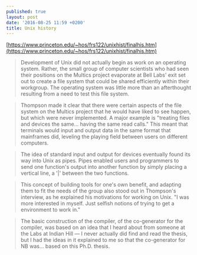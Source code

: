 ```yaml
---
published: true
layout: post
date: '2016-08-25 11:59 +0200'
title: Unix history
---
```

[https://www.princeton.edu/~hos/frs122/unixhist/finalhis.htm](https://www.princeton.edu/~hos/frs122/unixhist/finalhis.htm)

> Development of Unix did not actually begin as work on an operating system. Rather, the small group of computer scientists who had seen their positions on the Multics project evaporate at Bell Labs' exit set out to create a file system that could be shared efficiently within their workgroup. The operating system was little more than an afterthought resulting from a need to test this file system.

> Thompson made it clear that there were certain aspects of the file system on the Multics project that he would have liked to see happen, but which were never implemented. A major example is "treating files and devices the same... having the same read calls." This meant that terminals would input and output data in the same format that mainframes did, leveling the playing field between users on different computers.

> The idea of standard input and output for devices eventually found its way into Unix as pipes. Pipes enabled users and programmers to send one function's output into another function by simply placing a vertical line, a '|' between the two functions.

> This concept of building tools for one's own benefit, and adapting them to fit the needs of the group also stood out in Thompson's interview, as he explained his motivations for working on Unix. "I was more interested in myself. Just selfish notions of trying to get a environment to work in."

> The basic construction of the compiler, of the co-generator for the compiler, was based on an idea that I heard about from someone at the Labs at Indian Hill — I never actually did find and read the thesis, but I had the ideas in it explained to me so that the co-generator for NB was... based on this Ph.D. thesis.


